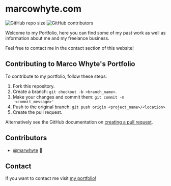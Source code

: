 # marcowhyte.com

![GitHub repo size](https://img.shields.io/github/repo-size/marwhyte/portfolioWebsite)
![GitHub contributors](https://img.shields.io/github/contributors/marwhyte/portfolioWebsite)

Welcome to my Portfolio, here you can find some of my past work as well as information about me and my freelance business.

Feel free to contact me in the contact section of this website!

## Contributing to Marco Whyte's Portfolio

To contribute to my portfolio, follow these steps:

1. Fork this repository.
2. Create a branch: `git checkout -b <branch_name>`.
3. Make your changes and commit them: `git commit -m '<commit_message>'`
4. Push to the original branch: `git push origin <project_name>/<location>`
5. Create the pull request.

Alternatively see the GitHub documentation on [creating a pull request](https://help.github.com/en/github/collaborating-with-issues-and-pull-requests/creating-a-pull-request).

## Contributors

- [@marwhyte](https://github.com/marwhyte) 📖

## Contact

If you want to contact me visit [my portfolio!](http://marcowhyte.com)

